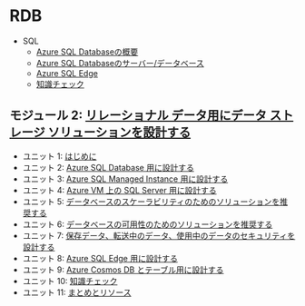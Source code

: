 # RDB

- SQL
  - [Azure SQL Databaseの概要](../AZ-304/mod06-03-azure-sql.md)
  - [Azure SQL Databaseのサーバー/データベース](../AZ-303/mod08-01-sqldb.md)
  - [Azure SQL Edge](sql-edge.md)
  - [知識チェック](day2-lp3-m2-check.md)

## モジュール 2: [リレーショナル データ用にデータ ストレージ ソリューションを設計する](https://docs.microsoft.com/ja-jp/learn/modules/design-data-storage-solution-for-relational-data/)
- ユニット 1: [はじめに](https://docs.microsoft.com/ja-jp/learn/modules/design-data-storage-solution-for-relational-data/1-introduction)
- ユニット 2: [Azure SQL Database 用に設計する](https://docs.microsoft.com/ja-jp/learn/modules/design-data-storage-solution-for-relational-data/2-design-for-azure-sql-database)
- ユニット 3: [Azure SQL Managed Instance 用に設計する](https://docs.microsoft.com/ja-jp/learn/modules/design-data-storage-solution-for-relational-data/3-design-for-azure-sql-managed-instance)
- ユニット 4: [Azure VM 上の SQL Server 用に設計する](https://docs.microsoft.com/ja-jp/learn/modules/design-data-storage-solution-for-relational-data/4-design-for-sql-server-azure)
- ユニット 5: [データベースのスケーラビリティのためのソリューションを推奨する](https://docs.microsoft.com/ja-jp/learn/modules/design-data-storage-solution-for-relational-data/5-recommend-database-scalability)
- ユニット 6: [データベースの可用性のためのソリューションを推奨する](https://docs.microsoft.com/ja-jp/learn/modules/design-data-storage-solution-for-relational-data/6-recommend-database-availability)
- ユニット 7: [保存データ、転送中のデータ、使用中のデータのセキュリティを設計する](https://docs.microsoft.com/ja-jp/learn/modules/design-data-storage-solution-for-relational-data/7-design-security-for-data-at-rest-data-transmission-data-use)
- ユニット 8: [Azure SQL Edge 用に設計する](https://docs.microsoft.com/ja-jp/learn/modules/design-data-storage-solution-for-relational-data/8-design-for-azure-sql-edge)
- ユニット 9: [Azure Cosmos DB とテーブル用に設計する](https://docs.microsoft.com/ja-jp/learn/modules/design-data-storage-solution-for-relational-data/9-design-for-azure-cosmos)
- ユニット 10: [知識チェック](https://docs.microsoft.com/ja-jp/learn/modules/design-data-storage-solution-for-relational-data/10-knowledge-check)
- ユニット 11: [まとめとリソース](https://docs.microsoft.com/ja-jp/learn/modules/design-data-storage-solution-for-relational-data/11-summary-resources)

